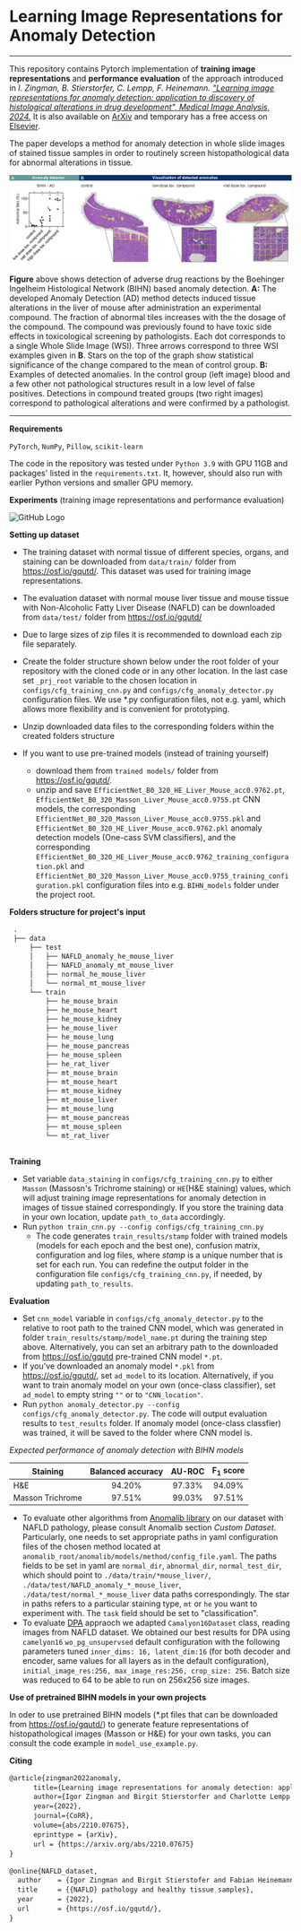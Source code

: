 # Learning Image Representations for Anomaly Detection

-------

This repository contains Pytorch implementation of **training image representations** and **performance evaluation** of the approach introduced in
*I. Zingman, B. Stierstorfer, C. Lempp, F. Heinemann. ["Learning image representations for anomaly detection: application to discovery of
histological alterations in drug development", Medical Image Analysis, 2024.](https://www.sciencedirect.com/science/article/pii/S1361841523003274#da1)*
It is also available on [ArXiv](https://arxiv.org/abs/2210.07675) and temporary has a free access on [Elsevier](https://authors.elsevier.com/a/1iIdF4rfPmE0%7EA).

The paper develops a method for anomaly detection in whole slide images of stained tissue samples in order to routinely screen histopathological data for abnormal alterations in tissue. 

![GitHub Logo](docs/tox_pattern.png)

**Figure** above shows detection of adverse drug reactions by the Boehinger Ingelheim Histological Network (BIHN) based anomaly detection. **A:** The developed Anomaly Detection (AD) method detects induced tissue alterations in
the liver of mouse after administration an experimental compound. The fraction of abnormal tiles increases with the the dosage of the compound. The
compound was previously found to have toxic side effects in toxicological screening by pathologists. Each dot corresponds to a single Whole Slide Image (WSI). Three arrows
correspond to three WSI examples given in **B**. Stars on the top of the graph show statistical significance of the change compared to the mean of control
group. **B:** Examples of detected anomalies. In the control group (left image) blood and a few other not pathological structures result in a low level of false
positives. Detections in compound treated groups (two right images) correspond to pathological alterations and were confirmed by a pathologist.

------
**Requirements**

```PyTorch```, ```NumPy```, ```Pillow```, ```scikit-learn```

The code in the repository was tested under ```Python 3.9``` with GPU 11GB and packages' listed in the ```requirements.txt```.
It, however, should also run with earlier Python versions and smaller GPU memory.

**Experiments** (training image representations and performance evaluation)

![GitHub Logo](docs/Scheme_extended.png)

**Setting up dataset**

* The training dataset with normal tissue of different species, organs, and staining can be downloaded from ```data/train/``` folder from https://osf.io/gqutd/.
This dataset was used for training image representations.

* The evaluation dataset with normal mouse liver tissue and mouse tissue with Non-Alcoholic Fatty Liver Disease (NAFLD) can
be downloaded from ```data/test/``` folder from https://osf.io/gqutd/

* Due to large sizes of zip files it is recommended to download each zip file separately.

* Create the folder structure shown below under the root folder of your repository with the cloned code or in any other location. 
In the last case set ```_prj_root``` variable to the chosen location in ```configs/cfg_training_cnn.py``` and ```configs/cfg_anomaly_detector.py``` configuration files.
We use *.py configuration files, not e.g. yaml, which allows more flexibility and is convenient for prototyping.

* Unzip downloaded data files to the corresponding folders within the created folders structure

* If you want to use pre-trained models (instead of training yourself)
  * download them from ```trained models/``` folder from https://osf.io/gqutd/.
  * unzip and save ```EfficientNet_B0_320_HE_Liver_Mouse_acc0.9762.pt```, ```EfficientNet_B0_320_Masson_Liver_Mouse_acc0.9755.pt``` CNN models, 
  the corresponding ```EfficientNet_B0_320_Masson_Liver_Mouse_acc0.9755.pkl``` and ```EfficientNet_B0_320_HE_Liver_Mouse_acc0.9762.pkl``` 
  anomaly detection models (One-cass SVM classifiers), and the corresponding ```EfficientNet_B0_320_HE_Liver_Mouse_acc0.9762_training_configuration.pkl```
  and ```EfficientNet_B0_320_Masson_Liver_Mouse_acc0.9755_training_configuration.pkl```
  configuration files into e.g. ```BIHN_models``` folder under the project root.
   

**Folders structure for project's input**  
```
 .
 ├── data
     ├── test
     │   ├── NAFLD_anomaly_he_mouse_liver
     │   ├── NAFLD_anomaly_mt_mouse_liver
     │   ├── normal_he_mouse_liver
     │   └── normal_mt_mouse_liver
     └── train
         ├── he_mouse_brain
         ├── he_mouse_heart
         ├── he_mouse_kidney
         ├── he_mouse_liver
         ├── he_mouse_lung
         ├── he_mouse_pancreas
         ├── he_mouse_spleen
         ├── he_rat_liver
         ├── mt_mouse_brain 
         ├── mt_mouse_heart
         ├── mt_mouse_kidney
         ├── mt_mouse_liver
         ├── mt_mouse_lung
         ├── mt_mouse_pancreas
         ├── mt_mouse_spleen
         └── mt_rat_liver
 

```

**Training**

* Set variable ```data_staining``` in ```configs/cfg_training_cnn.py``` to either ```Masson``` (Massosn's Trichrome staining) or ```HE```(H&E staining) values, which will
adjust training image representations for anomaly detection in images of tissue stained correspondingly. If you store the training data in your own location,  update
 ```path_to_data``` accordingly.
* Run ```python train_cnn.py --config configs/cfg_training_cnn.py```
    * The code generates ```train_results/stamp``` folder with trained models (models for each epoch and the best one), confusion matrix, configuration
    and log files, where *stamp* is a unique number that is set for each run. You can redefine the output 
    folder in the configuration file ```configs/cfg_training_cnn.py```, if needed, by updating ```path_to_results```.
 
**Evaluation**

* Set ```cnn_model``` variable in ```configs/cfg_anomaly_detector.py``` to the relative to root path to the trained CNN model, which was 
generated in folder ```train_results/stamp/model_name.pt``` during the training step above. Alternatively, you can set an arbitrary path to the downloaded from https://osf.io/gqutd pre-trained CNN model ```*.pt```.
* If you've downloaded an anomaly model ```*.pkl``` from https://osf.io/gqutd/, set ```ad_model``` to its location. Alternatively, if you want to train anomaly model on your own (once-class classifier), set ```ad_model``` to empty string ```""``` or to ```"CNN_location"```.
* Run ```python anomaly_detector.py --config configs/cfg_anomaly_detector.py```. The code will output evaluation results to ```test_results``` folder.
If anomaly model (once-class classfier) was trained, it will be saved to the folder where CNN model is.  

*Expected performance of anomaly detection with BIHN models*

| Staining         |  Balanced accuracy  |  AU-ROC  |  F<sub>1</sub> score  |
|------------------|:-------------------:|:--------:|:---------------------:|
| H&E              |       94.20%        |  97.33%  |        94.09%         |
| Masson Trichrome |       97.51%        |  99.03%  |        97.51%         |

* To evaluate other algorithms from [Anomalib library](https://github.com/openvinotoolkit/anomalib) on our dataset with NAFLD pathology,
please consult Anomalib section *Custom Dataset*. Particularly, one needs to set appropriate paths in yaml configuration files of the chosen method located at ```anomalib_root/anomalib/models/method/config_file.yaml```.
The paths fields to be set in yaml are ```normal_dir```, ```abnormal_dir```, ```normal_test_dir```, which should point to ```./data/train/*mouse_liver/```, ```./data/test/NAFLD_anomaly_*_mouse_liver```,  ```./data/test/normal_*_mouse_liver``` data paths correspondingly.
The star in paths refers to a particular staining type, ```mt``` or ```he``` you want to experiment with. The ```task``` field should be set to "classification".
* To evaluate [DPA](https://github.com/ninatu/anomaly_detection) appraoch we adapted ```Camalyon16Dataset``` class, reading images from NAFLD dataset.
We obtained our best results for DPA using ```camelyon16``` ```wo_pg_unsupervsed``` default configuration with the following parameters tuned ```inner_dims: 16, latent_dim:16``` (for both decoder and encoder, same values for all layers as in the default configuration), ```initial_image_res:256, max_image_res:256, crop_size: 256```.
Batch size was reduced to 64 to be able to run on 256x256 size images.


**Use of pretrained BIHN models in your own projects**

In oder to use pretrained BIHN models (*.pt files that can be downloaded from https://osf.io/gqutd/) to generate 
feature representations of histopathological images (Masson or H&E) for your own tasks, you can consult the code example in ```model_use_example.py```. 

**Citing**
```markdown
@article{zingman2022anomaly,
      title={Learning image representations for anomaly detection: application to discovery of histological alterations in drug development},
      author={Igor Zingman and Birgit Stierstorfer and Charlotte Lempp and Fabian Heinemann},
      year={2022},
      journal={CoRR},
      volume={abs/2210.07675},    
      eprinttype = {arXiv},
      url = {https://arxiv.org/abs/2210.07675}
}
```
```markdown
@online{NAFLD_dataset,
  author    = {Igor Zingman and Birgit Stierstofer and Fabian Heinemann},
  title     = {{NAFLD} pathology and healthy tissue samples},  
  year      = {2022},
  url       = {https://osf.io/gqutd/},   
}
```










